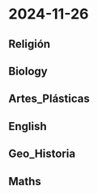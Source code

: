 # 2024-11-26 <!-- markmap: foldAll -->

## Religión

## Biology

## Artes_Plásticas

## English

## Geo_Historia

## Maths


